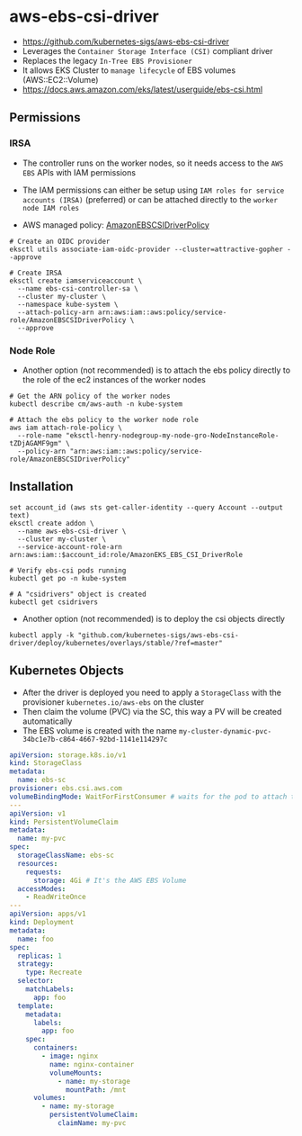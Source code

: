 # aws-ebs-csi-driver

- <https://github.com/kubernetes-sigs/aws-ebs-csi-driver>
- Leverages the `Container Storage Interface (CSI)` compliant driver
- Replaces the legacy `In-Tree EBS Provisioner`
- It allows EKS Cluster to `manage lifecycle` of EBS volumes (AWS::EC2::Volume)
- <https://docs.aws.amazon.com/eks/latest/userguide/ebs-csi.html>

## Permissions

### IRSA

- The controller runs on the worker nodes, so it needs access to the `AWS EBS` APIs with IAM permissions
- The IAM permissions can either be setup using `IAM roles for service accounts (IRSA)` (preferred) or can be attached directly to the `worker node IAM roles`

- AWS managed policy: [AmazonEBSCSIDriverPolicy](https://docs.aws.amazon.com/aws-managed-policy/latest/reference/AmazonEBSCSIDriverPolicy.html)

```shell
# Create an OIDC provider
eksctl utils associate-iam-oidc-provider --cluster=attractive-gopher --approve

# Create IRSA
eksctl create iamserviceaccount \
  --name ebs-csi-controller-sa \
  --cluster my-cluster \
  --namespace kube-system \
  --attach-policy-arn arn:aws:iam::aws:policy/service-role/AmazonEBSCSIDriverPolicy \
  --approve
```

### Node Role

- Another option (not recommended) is to attach the ebs policy directly to the role of the ec2 instances of the worker nodes

```shell
# Get the ARN policy of the worker nodes
kubectl describe cm/aws-auth -n kube-system

# Attach the ebs policy to the worker node role
aws iam attach-role-policy \
  --role-name "eksctl-henry-nodegroup-my-node-gro-NodeInstanceRole-tZDjAGAMF9gm" \
  --policy-arn "arn:aws:iam::aws:policy/service-role/AmazonEBSCSIDriverPolicy"
```

## Installation

```shell
set account_id (aws sts get-caller-identity --query Account --output text)
eksctl create addon \
  --name aws-ebs-csi-driver \
  --cluster my-cluster \
  --service-account-role-arn arn:aws:iam::$account_id:role/AmazonEKS_EBS_CSI_DriverRole
```

```shell
# Verify ebs-csi pods running
kubectl get po -n kube-system

# A "csidrivers" object is created
kubectl get csidrivers
```

- Another option (not recommended) is to deploy the csi objects directly

```shell
kubectl apply -k "github.com/kubernetes-sigs/aws-ebs-csi-driver/deploy/kubernetes/overlays/stable/?ref=master"
```

## Kubernetes Objects

- After the driver is deployed you need to apply a `StorageClass` with the provisioner `kubernetes.io/aws-ebs` on the cluster
- Then claim the volume (PVC) via the SC, this way a PV will be created automatically
- The EBS volume is created with the name `my-cluster-dynamic-pvc-34bc1e7b-c864-4667-92bd-1141e114297c`

```yaml
apiVersion: storage.k8s.io/v1
kind: StorageClass
metadata:
  name: ebs-sc
provisioner: ebs.csi.aws.com
volumeBindingMode: WaitForFirstConsumer # waits for the pod to attach the volume for creating it
---
apiVersion: v1
kind: PersistentVolumeClaim
metadata:
  name: my-pvc
spec:
  storageClassName: ebs-sc
  resources:
    requests:
      storage: 4Gi # It's the AWS EBS Volume
  accessModes:
    - ReadWriteOnce
---
apiVersion: apps/v1
kind: Deployment
metadata:
  name: foo
spec:
  replicas: 1
  strategy:
    type: Recreate
  selector:
    matchLabels:
      app: foo
  template:
    metadata:
      labels:
        app: foo
    spec:
      containers:
        - image: nginx
          name: nginx-container
          volumeMounts:
            - name: my-storage
              mountPath: /mnt
      volumes:
        - name: my-storage
          persistentVolumeClaim:
            claimName: my-pvc
```
